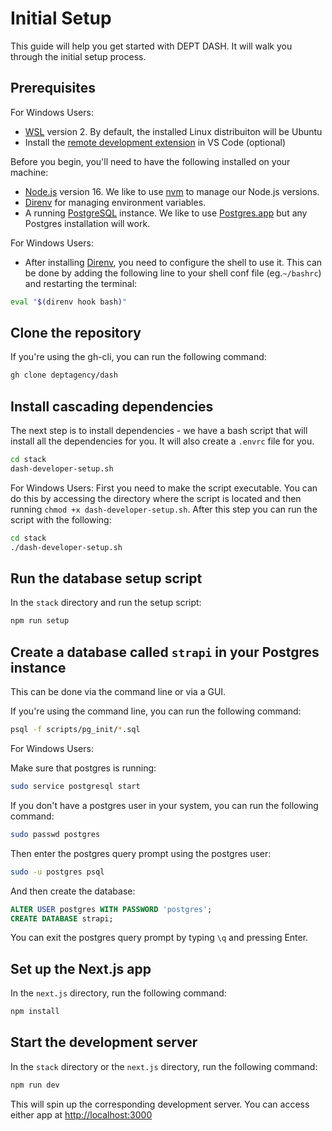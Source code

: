 # Initial Setup

This guide will help you get started with DEPT DASH. It will walk you through the initial setup process.

## Prerequisites

For Windows Users:

- [WSL](https://learn.microsoft.com/en-us/windows/wsl/install) version 2. By default, the installed Linux distribuiton will be Ubuntu
- Install the [remote development extension](https://marketplace.visualstudio.com/items?itemName=ms-vscode-remote.vscode-remote-extensionpack) in VS Code (optional)

Before you begin, you'll need to have the following installed on your machine:

- [Node.js](https://nodejs.org/en/) version 16. We like to use [nvm](https://github.com/nvm-sh/nvm) to manage our Node.js versions.
- [Direnv](https://direnv.net/) for managing environment variables.
- A running [PostgreSQL](https://www.postgresql.org/) instance. We like to use [Postgres.app](https://postgresapp.com/) but any Postgres installation will work.

For Windows Users:

- After installing [Direnv](https://direnv.net/), you need to configure the shell to use it. This can be done by adding the following line to your shell conf file (eg.`~/bashrc`) and restarting the terminal:

```bash
eval "$(direnv hook bash)"
```

## Clone the repository

If you're using the gh-cli, you can run the following command:

```bash
gh clone deptagency/dash
```

## Install cascading dependencies

The next step is to install dependencies - we have a bash script that will install all the dependencies for you. It will also create a `.envrc` file for you.

```bash
cd stack
dash-developer-setup.sh
```

For Windows Users:
First you need to make the script executable. You can do this by accessing the directory where the script is located and then running `chmod +x dash-developer-setup.sh`. After this step you can run the script with the following:

```bash
cd stack
./dash-developer-setup.sh
```

## Run the database setup script

In the `stack` directory and run the setup script:

```bash
npm run setup
```

## Create a database called `strapi` in your Postgres instance

This can be done via the command line or via a GUI.

If you're using the command line, you can run the following command:

```bash
psql -f scripts/pg_init/*.sql
```

For Windows Users:

Make sure that postgres is running:

```bash
sudo service postgresql start
```

If you don't have a postgres user in your system, you can run the following command:

```bash
sudo passwd postgres
```

Then enter the postgres query prompt using the postgres user:

```bash
sudo -u postgres psql
```

And then create the database:

```sql
ALTER USER postgres WITH PASSWORD 'postgres';
CREATE DATABASE strapi;
```

You can exit the postgres query prompt by typing `\q` and pressing Enter.

## Set up the Next.js app

In the `next.js` directory, run the following command:

```bash
npm install
```

## Start the development server

In the `stack` directory or the `next.js` directory, run the following command:

```bash
npm run dev
```

This will spin up the corresponding development server. You can access either app at [http://localhost:3000](http://localhost:3000)
